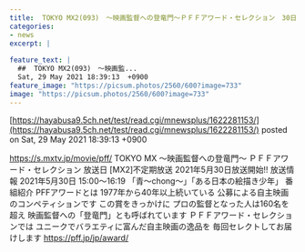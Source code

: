```yaml
---
title:  TOKYO MX2(093)　〜映画監督への登竜門〜ＰＦＦアワード・セレクション　30日15:00〜　#ぴあフィルムフェスティバル  
categories:
- news
excerpt: |
  
feature_text: |
  ##  TOKYO MX2(093)　〜映画監...
  Sat, 29 May 2021 18:39:13  +0900
feature_image: "https://picsum.photos/2560/600?image=733"
image: "https://picsum.photos/2560/600?image=733"
---
```


[https://hayabusa9.5ch.net/test/read.cgi/mnewsplus/1622281153/](https://hayabusa9.5ch.net/test/read.cgi/mnewsplus/1622281153/)
posted on Sat, 29 May 2021 18:39:13  +0900

<!--more-->

https://s.mxtv.jp/movie/pff/ TOKYO MX 〜映画監督への登竜門〜 ＰＦＦアワード・セレクション 放送日 [MX2]不定期放送 2021年5月30日放送開始!! 放送情報 2021年5月30日 15:00〜16:19 「青〜chong〜」「ある日本の絵描き少年」 番組紹介 PFFアワードとは 1977年から40年以上続いている 公募による自主映画のコンペティションです この賞をきっかけに プロの監督となった人は160名を超え 映画監督への「登竜門」とも呼ばれています ＰＦＦアワード・セレクションでは ユニークでバラエティに富んだ自主映画の逸品を 毎回セレクトしてお届けします https://pff.jp/jp/award/
